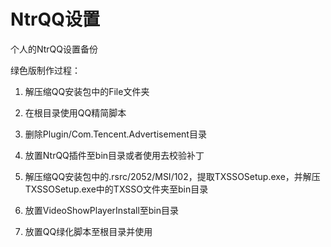 # NtrQQ设置
个人的NtrQQ设置备份



绿色版制作过程：

1. 解压缩QQ安装包中的File文件夹
2. 在根目录使用QQ精简脚本
3. 删除Plugin/Com.Tencent.Advertisement目录
4. 放置NtrQQ插件至bin目录或者使用去校验补丁
5. 解压缩QQ安装包中的.rsrc/2052/MSI/102，提取TXSSOSetup.exe，并解压TXSSOSetup.exe中的TXSSO文件夹至bin目录
6. 放置VideoShowPlayerInstall至bin目录

7. 放置QQ绿化脚本至根目录并使用